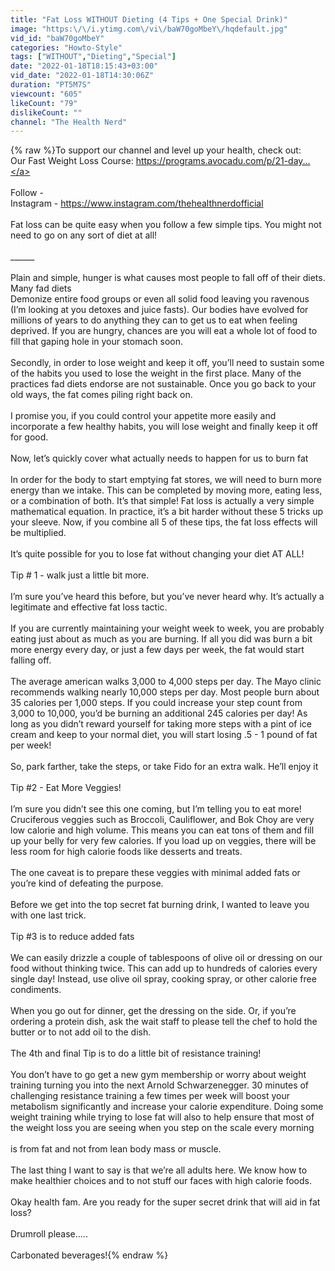 ```yaml
---
title: "Fat Loss WITHOUT Dieting (4 Tips + One Special Drink)"
image: "https:\/\/i.ytimg.com\/vi\/baW70goMbeY\/hqdefault.jpg"
vid_id: "baW70goMbeY"
categories: "Howto-Style"
tags: ["WITHOUT","Dieting","Special"]
date: "2022-01-18T18:15:43+03:00"
vid_date: "2022-01-18T14:30:06Z"
duration: "PT5M7S"
viewcount: "605"
likeCount: "79"
dislikeCount: ""
channel: "The Health Nerd"
---
```

{% raw %}To support our channel and level up your health, check out:<br />Our Fast Weight Loss Course: <a rel="nofollow" target="blank" href="https://programs.avocadu.com/p/21-day...">https://programs.avocadu.com/p/21-day...</a><br /><br />Follow - <br />Instagram - <a rel="nofollow" target="blank" href="https://www.instagram.com/thehealthnerdofficial">https://www.instagram.com/thehealthnerdofficial</a><br /><br />Fat loss can be quite easy when you follow a few simple tips. You might not need to go on any sort of diet at all!<br /><br />______<br /><br />Plain and simple, hunger is what causes most people to fall off of their diets. Many fad diets <br />Demonize entire food groups or even all solid food leaving you ravenous (I’m looking at you detoxes and juice fasts). Our bodies have evolved for millions of years to do anything they can to get us to eat when feeling deprived. If you are hungry, chances are you will eat a whole lot of food to fill that gaping hole in your stomach soon.<br /><br />Secondly, in order to lose weight and keep it off, you’ll need to sustain some of the habits you used to lose the weight in the first place. Many of the practices fad diets endorse are not sustainable. Once you go back to your old ways, the fat comes piling right back on.<br /><br />I promise you, if you could control your appetite more easily and incorporate a few healthy habits, you will lose weight and finally keep it off for good.<br /><br />Now, let’s quickly cover what actually needs to happen for us to burn fat<br /><br />In order for the body to start emptying fat stores, we will need to burn more energy than we intake. This can be completed by moving more, eating less, or a combination of both. It’s that simple! Fat loss is actually a very simple mathematical equation. In practice, it’s a bit harder without these 5 tricks up your sleeve. Now, if you combine all 5 of these tips, the fat loss effects will be multiplied.<br /><br />It’s quite possible for you to lose fat without changing your diet AT ALL!<br /><br />Tip # 1 - walk just a little bit more.<br /><br />I’m sure you’ve heard this before, but you’ve never heard why. It’s actually a legitimate and effective fat loss tactic.<br /><br />If you are currently maintaining your weight week to week, you are probably eating just about as much as you are burning. If all you did was burn a bit more energy every day, or just a few days per week, the fat would start falling off. <br /><br />The average american walks 3,000 to 4,000 steps per day. The Mayo clinic recommends walking nearly 10,000 steps per day. Most people burn about 35 calories per 1,000 steps. If you could increase your step count from 3,000 to 10,000, you’d be burning an additional 245 calories per day! As long as you didn’t reward yourself for taking more steps with a pint of ice cream and keep to your normal diet, you will start losing .5 - 1 pound of fat per week!<br /><br />So, park farther, take the steps, or take Fido for an extra walk. He’ll enjoy it<br /><br />Tip #2 - Eat More Veggies!<br /><br />I’m sure you didn’t see this one coming, but I’m telling you to eat more! Cruciferous veggies such as Broccoli, Cauliflower, and Bok Choy are very low calorie and high volume. This means you can eat tons of them and fill up your belly for very few calories. If you load up on veggies, there will be less room for high calorie foods like desserts and treats.<br /><br />The one caveat is to prepare these veggies with minimal added fats or you’re kind of defeating the purpose.<br /><br />Before we get into the top secret fat burning drink, I wanted to leave you with one last trick.<br /><br />Tip #3 is to reduce added fats<br /><br />We can easily drizzle a couple of tablespoons of olive oil or dressing on our food without thinking twice. This can add up to hundreds of calories every single day! Instead, use olive oil spray, cooking spray, or other calorie free condiments.<br /><br />When you go out for dinner, get the dressing on the side. Or, if you’re ordering a protein dish, ask the wait staff to please tell the chef to hold the butter or to not add oil to the dish.<br /><br />The 4th and final Tip is to do a little bit of resistance training!<br /><br />You don’t have to go get a new gym membership or worry about weight training turning you into the next Arnold Schwarzenegger. 30 minutes of challenging resistance training a few times per week will boost your metabolism significantly and increase your calorie expenditure. Doing some weight training while trying to lose fat will also to help ensure that most of the weight loss you are seeing when you step on the scale every morning <br /><br />is from fat and not from lean body mass or muscle.<br /><br />The last thing I want to say is that we’re all adults here. We know how to make healthier choices and to not stuff our faces with high calorie foods. <br /><br />Okay health fam. Are you ready for the super secret drink that will aid in fat loss?<br /><br />Drumroll please…..<br /><br />Carbonated beverages!{% endraw %}
